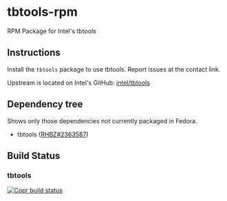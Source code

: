 # tbtools-rpm
RPM Package for Intel's tbtools

## Instructions
Install the `tbtools` package to use tbtools. Report issues at the contact link.

Upstream is located on Intel's GitHub: [intel/tbtools](https://github.com/intel/tbtools)

## Dependency tree
Shows only those dependencies not currently packaged in Fedora.

- tbtools ([RHBZ#2363587](https://bugzilla.redhat.com/show_bug.cgi?id=2363587))

## Build Status
### tbtools
[![Copr build status](https://copr.fedorainfracloud.org/coprs/xanderlent/tbtools/package/tbtools/status_image/last_build.png)](https://copr.fedorainfracloud.org/coprs/xanderlent/tbtools/package/tbtools/)
